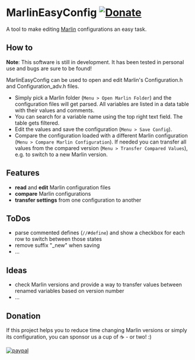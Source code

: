 ﻿# MarlinEasyConfig [![Donate](https://img.shields.io/badge/Donate-PayPal-green.svg)](https://www.paypal.com/donate/?hosted_button_id=VT4P4AT8FTYDL)
A tool to make editing [Marlin](https://marlinfw.org/) configurations an easy task.

## How to
**Note**: This software is still in development. It has been tested in personal use and bugs are sure to be found!

MarlinEasyConfig can be used to open and edit Marlin's Configuration.h and Configuration_adv.h files.
- Simply pick a Marlin folder (`Menu > Open Marlin Folder`) and the configuration files will get parsed. All variables are listed in a data table with their values and comments.
- You can search for a variable name using the top right text field. The table gets filtered.
- Edit the values and save the configuration (`Menu > Save Config`).
- Compare the configuration loaded with a different Marlin configuration (`Menu > Compare Marlin Configuration`). If needed you can transfer all values from the compared version (`Menu > Transfer Compared Values`), e.g. to switch to a new Marlin version.

## Features
- **read** and **edit** Marlin configuration files
- **compare** Marlin configurations
- **transfer settings** from one configuration to another

## ToDos
- parse commented defines (`//#define`) and show a checkbox for each row to switch between those states
- remove suffix "_new" when saving
- ... 

## Ideas
- check Marlin versions and provide a way to transfer values between renamed variables based on version number
- ... 

## Donation
If this project helps you to reduce time changing Marlin versions or simply its configuration, you can sponsor us a cup of :coffee: - or two! :)

[![paypal](https://www.paypalobjects.com/en_US/i/btn/btn_donateCC_LG.gif)](https://www.paypal.com/donate/?hosted_button_id=VT4P4AT8FTYDL)